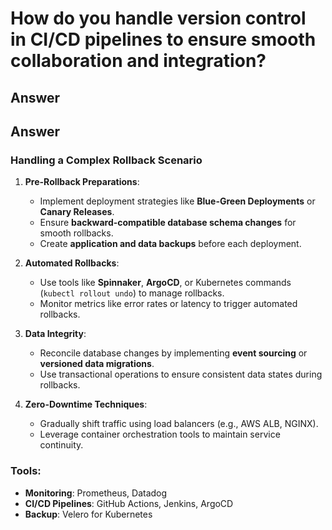 
# How do you handle version control in CI/CD pipelines to ensure smooth collaboration and integration?

## Answer

## Answer

### Handling a Complex Rollback Scenario
1. **Pre-Rollback Preparations**:
   - Implement deployment strategies like **Blue-Green Deployments** or **Canary Releases**.
   - Ensure **backward-compatible database schema changes** for smooth rollbacks.
   - Create **application and data backups** before each deployment.

2. **Automated Rollbacks**:
   - Use tools like **Spinnaker**, **ArgoCD**, or Kubernetes commands (`kubectl rollout undo`) to manage rollbacks.
   - Monitor metrics like error rates or latency to trigger automated rollbacks.

3. **Data Integrity**:
   - Reconcile database changes by implementing **event sourcing** or **versioned data migrations**.
   - Use transactional operations to ensure consistent data states during rollbacks.

4. **Zero-Downtime Techniques**:
   - Gradually shift traffic using load balancers (e.g., AWS ALB, NGINX).
   - Leverage container orchestration tools to maintain service continuity.

### Tools:
- **Monitoring**: Prometheus, Datadog
- **CI/CD Pipelines**: GitHub Actions, Jenkins, ArgoCD
- **Backup**: Velero for Kubernetes
